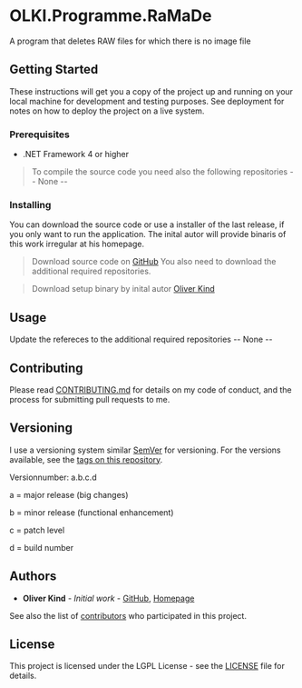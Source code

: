 # OLKI.Programme.RaMaDe
A program that deletes RAW files for which there is no image file

## Getting Started

These instructions will get you a copy of the project up and running on your local machine for development and testing purposes. See deployment for notes on how to deploy the project on a live system.

### Prerequisites

* .NET Framework 4 or higher

> To compile the source code you need also the following repositories
-- None --

### Installing

You can download the source code or use a installer of the last release, if you only want to run the application. The inital autor will provide binaris of this work irregular at his homepage.

> Download source code on [GitHub](https://github.com/OliverKind/OLKI.Programme.RaMaDe/archive/master.zip)
> You also need to download the additional required repositories.

> Download setup binary by inital autor [Oliver Kind](https://oliver-kind.de/index.php?NId=53)

## Usage

Update the refereces to the additional required repositories
-- None --

## Contributing

Please read [CONTRIBUTING.md](CONTRIBUTING.md) for details on my code of conduct, and the process for submitting pull requests to me.

## Versioning

I use a versioning system similar [SemVer](http://semver.org/) for versioning. For the versions available, see the [tags on this repository](https://github.com/OliverKind/OLKI.Programme.RaMaDe/tags). 

Versionnumber: a.b.c.d 

a = major release (big changes)

b = minor release (functional enhancement)

c = patch level

d = build number

## Authors

* **Oliver Kind** - *Initial work* - [GitHub](https://github.com/OliverKind), [Homepage](https://oliver-kind.de/)

See also the list of [contributors](https://github.com/OliverKind/OLKI.Programme.RaMaDe/contributors) who participated in this project.

## License

This project is licensed under the LGPL License - see the [LICENSE](LICENSE) file for details.
